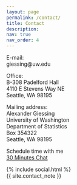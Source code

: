 ```yaml
---
layout: page
permalink: /contact/
title: Contact
description: 
nav: true
nav_order: 4
---
```


<div class="row">
    <div class="col-sm-4">
      <p> <span class="font-weight-bolder">E-mail:</span> <br>
      giessing@uw.edu </p>
      <p> <span class="font-weight-bolder">Office:</span> <br>
      B-308 Padelford Hall <br>
      4110 E Stevens Way NE <br>
      Seattle, WA 98195 </p> 
    </div>
    <div class="col-sm-4">
      <p> <span class="font-weight-bolder">Mailing address:</span> <br>
      Alexander Giessing <br>
      University of Washington <br>
      Department of Statistics <br>
      Box 354322 <br>
      Seattle, WA 98195 </p>  
    </div>
    <div class="col-sm-4">
      <p> <span class="font-weight-bolder">Schedule time with me</span> <br>
      <a href = "https://calendly.com/giessing-7xc/30min" target="_new"> 30 Minutes Chat </a> </p>
    </div>
</div>


<div class="social">
  <div class="contact-icons">
    {% include social.html %}
  </div>

  <div class="contact-note">
    {{ site.contact_note }}
  </div>
</div>
